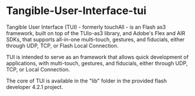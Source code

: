 # Tangible-User-Interface-tui
Tangible User Interface (TUI) - formerly touchAll - is an Flash as3 framework, built on top of the TUIo-as3 library, and Adobe's Flex and AIR SDKs, that supports all-in-one multi-touch, gestures, and fiducials, either through UDP, TCP, or Flash Local Connection.

TUI is intended to serve as an framework that allows quick development of applications, with multi-touch, gestures, and fiducials, either through UDP, TCP, or Local Connection.

The core of TUI is available in the "lib" folder in the provided flash developer 4.2.1 project.
